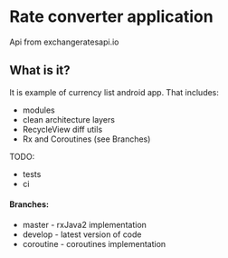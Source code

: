 # Rate converter application

Api from exchangeratesapi.io

## What is it?

It is example of currency list android app.
That includes:
 - modules
 - clean architecture layers
 - RecycleView diff utils
 - Rx and Coroutines (see Branches)

 TODO:
 - tests
 - ci

#### Branches:
 - master - rxJava2 implementation
 - develop - latest version of code
 - coroutine - coroutines implementation